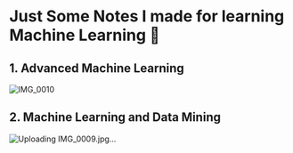 # Just Some Notes I made for learning Machine Learning 🤖️

## 1. Advanced Machine Learning

![IMG_0010](https://user-images.githubusercontent.com/46860162/149757044-402e7ee8-c450-45a4-8958-996b4225458d.jpg)

## 2. Machine Learning and Data Mining

![Uploading IMG_0009.jpg…]()
